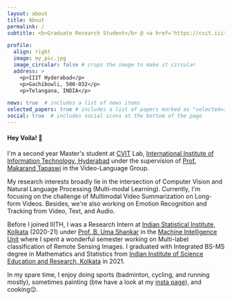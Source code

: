 ```yaml
---
layout: about
title: About
permalink: /
subtitle: <b>Graduate Research Student</b> @ <a href='https://cvit.iiit.ac.in/'>CVIT</a> Lab IIIT Hyderabad  •  <b>Previously:</b> <a href='https://www.isical.ac.in/'>ISI Kolkata</a> / <a href='https://www.iiserkol.ac.in/'>IISER Kolkata</a>

profile:
  align: right
  image: my_pic.jpg
  image_circular: false # crops the image to make it circular
  address: >
    <p>IIIT Hyderabad</p>
    <p>Gachibowli, 500-032</p>
    <p>Telangana, INDIA</p>

news: true  # includes a list of news items
selected_papers: true # includes a list of papers marked as "selected={true}"
social: true  # includes social icons at the bottom of the page
---
```


#### Hey Voila! :wave:

I'm a second year Master's student at [CVIT](https://cvit.iiit.ac.in/) Lab, [International Institute of Information Technology, Hyderabad](https://www.iiit.ac.in/) under the supervision of [Prof. Makarand Tapaswi](https://makarandtapaswi.github.io/) in the Video-Language Group.

My research interests broadly lie in the intersection of Computer Vision and Natural Language Processing (Multi-modal Learning). Currently, I'm focusing on the challenge of Multimodal Video Summarization on Long-form Videos. Besides, we're also working on Emotion Recognition and Tracking from Video, Text, and Audio.

Before I joined IIITH, I was a Research Intern at [Indian Statistical Institute, Kolkata](https://www.isical.ac.in/) (2020-21) under [Prof. B. Uma Shankar](https://www.isical.ac.in/~uma/) in the [Machine Intelligence Unit](https://www.isical.ac.in/~miu/) where I spent a wonderful semester working on Multi-label classification of Remote Sensing Images. I graduated with Integrated BS-MS degree in Mathematics and Statistics from [Indian Institute of Science Education and Research, Kolkata](https://www.iiserkol.ac.in/) in 2021.

In my spare time, I enjoy doing sports (badminton, cycling, and running mostly), sometimes painting (btw have a look at my [insta page](https://www.instagram.com/rodo.arts/)), and cooking😉.

<!-- Write your biography here. Tell the world about yourself. Link to your favorite [subreddit](http://reddit.com). You can put a picture in, too. The code is already in, just name your picture `prof_pic.jpg` and put it in the `img/` folder.

Put your address / P.O. box / other info right below your picture. You can also disable any these elements by editing `profile` property of the YAML header of your `_pages/about.md`. Edit `_bibliography/papers.bib` and Jekyll will render your [publications page](/al-folio/publications/) automatically.

Link to your social media connections, too. This theme is set up to use [Font Awesome icons](http://fortawesome.github.io/Font-Awesome/) and [Academicons](https://jpswalsh.github.io/academicons/), like the ones below. Add your Facebook, Twitter, LinkedIn, Google Scholar, or just disable all of them. -->
